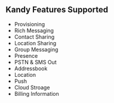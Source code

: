## Kandy Features Supported

- Provisioning 
- Rich Messaging
- Contact Sharing
- Location Sharing
- Group Messaging 
- Presence
- PSTN & SMS Out
- Addressbook
- Location
- Push
- Cloud Stroage
- Billing Information
